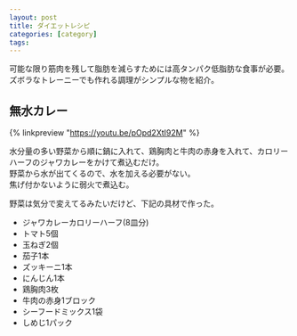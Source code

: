 ```yaml
---
layout: post
title: ダイエットレシピ
categories: [category]
tags:
---
```


可能な限り筋肉を残して脂肪を減らすためには高タンパク低脂肪な食事が必要。  
ズボラなトレーニーでも作れる調理がシンプルな物を紹介。

## 無水カレー

{% linkpreview "https://youtu.be/pOpd2XtI92M" %}

水分量の多い野菜から順に鍋に入れて、鶏胸肉と牛肉の赤身を入れて、カロリーハーフのジャワカレーをかけて煮込むだけ。  
野菜から水が出てくるので、水を加える必要がない。  
焦げ付かないように弱火で煮込む。

野菜は気分で変えてるみたいだけど、下記の具材で作った。

- ジャワカレーカロリーハーフ(8皿分)
- トマト5個
- 玉ねぎ2個
- 茄子1本
- ズッキーニ1本
- にんじん1本
- 鶏胸肉3枚
- 牛肉の赤身1ブロック
- シーフードミックス1袋
- しめじ1パック